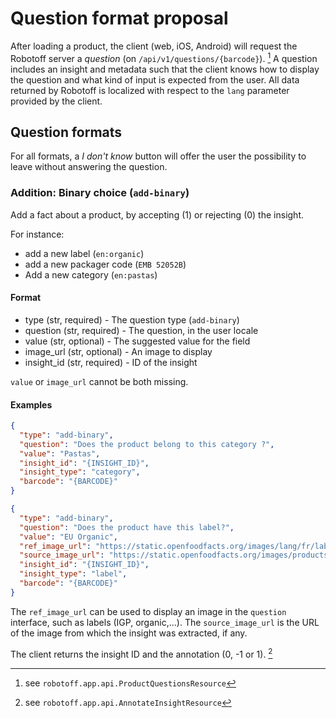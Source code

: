# Question format proposal

After loading a product, the client (web, iOS, Android) will request the Robotoff server a _question_ (on 
`/api/v1/questions/{barcode}`). [^question_api]
A question includes an insight and metadata such that the client knows how to display the question and what kind of 
input is expected from the user. All data returned by Robotoff is localized with respect to the `lang` parameter 
provided by the client.

[^question_api]: see `robotoff.app.api.ProductQuestionsResource`

## Question formats

For all formats, a _I don't know_ button will offer the user the possibility to leave without answering the question.

### Addition: Binary choice (`add-binary`)

Add a fact about a product, by accepting (1) or rejecting (0) the insight.

For instance:

- add a new label (`en:organic`)
- add a new packager code (`EMB 52052B`)
- Add a new category (`en:pastas`)

#### Format

+ type (str, required) - The question type (`add-binary`)
+ question (str, required) - The question, in the user locale
+ value (str, optional) - The suggested value for the field
+ image_url (str, optional) - An image to display
+ insight_id (str, required) - ID of the insight

`value` or `image_url` cannot be both missing.

#### Examples

```json
{
  "type": "add-binary",
  "question": "Does the product belong to this category ?",
  "value": "Pastas",
  "insight_id": "{INSIGHT_ID}",
  "insight_type": "category",
  "barcode": "{BARCODE}"
}
```

```json
{
  "type": "add-binary",
  "question": "Does the product have this label?",
  "value": "EU Organic",
  "ref_image_url": "https://static.openfoodfacts.org/images/lang/fr/labels/bio-europeen.135x90.png",
  "source_image_url": "https://static.openfoodfacts.org/images/products/542/503/557/7122/1.jpg",
  "insight_id": "{INSIGHT_ID}",
  "insight_type": "label",
  "barcode": "{BARCODE}"
}
```

The `ref_image_url` can be used to display an image in the `question` interface, such as labels (IGP, organic,...).
The `source_image_url` is the URL of the image from which the insight was extracted, if any.

The client returns the insight ID and the annotation (0, -1 or 1). [^annotate]

[^annotate]: see `robotoff.app.api.AnnotateInsightResource`
